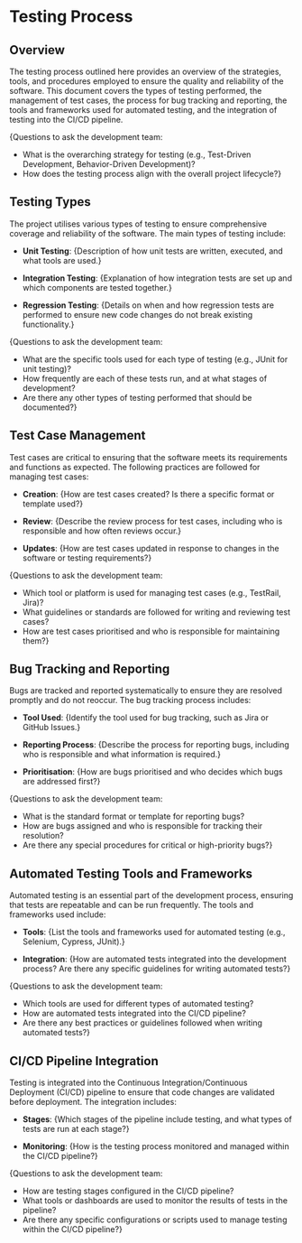 # Testing Process

## Overview

The testing process outlined here provides an overview of the strategies, tools, and procedures employed to ensure the quality and reliability of the software. This document covers the types of testing performed, the management of test cases, the process for bug tracking and reporting, the tools and frameworks used for automated testing, and the integration of testing into the CI/CD pipeline.

{Questions to ask the development team: 
- What is the overarching strategy for testing (e.g., Test-Driven Development, Behavior-Driven Development)?
- How does the testing process align with the overall project lifecycle?}

## Testing Types

The project utilises various types of testing to ensure comprehensive coverage and reliability of the software. The main types of testing include:

- **Unit Testing**: {Description of how unit tests are written, executed, and what tools are used.}
  
- **Integration Testing**: {Explanation of how integration tests are set up and which components are tested together.}
  
- **Regression Testing**: {Details on when and how regression tests are performed to ensure new code changes do not break existing functionality.}

{Questions to ask the development team:
- What are the specific tools used for each type of testing (e.g., JUnit for unit testing)?
- How frequently are each of these tests run, and at what stages of development?
- Are there any other types of testing performed that should be documented?}

## Test Case Management

Test cases are critical to ensuring that the software meets its requirements and functions as expected. The following practices are followed for managing test cases:

- **Creation**: {How are test cases created? Is there a specific format or template used?}
  
- **Review**: {Describe the review process for test cases, including who is responsible and how often reviews occur.}
  
- **Updates**: {How are test cases updated in response to changes in the software or testing requirements?}

{Questions to ask the development team:
- Which tool or platform is used for managing test cases (e.g., TestRail, Jira)?
- What guidelines or standards are followed for writing and reviewing test cases?
- How are test cases prioritised and who is responsible for maintaining them?}

## Bug Tracking and Reporting

Bugs are tracked and reported systematically to ensure they are resolved promptly and do not reoccur. The bug tracking process includes:

- **Tool Used**: {Identify the tool used for bug tracking, such as Jira or GitHub Issues.}
  
- **Reporting Process**: {Describe the process for reporting bugs, including who is responsible and what information is required.}
  
- **Prioritisation**: {How are bugs prioritised and who decides which bugs are addressed first?}

{Questions to ask the development team:
- What is the standard format or template for reporting bugs?
- How are bugs assigned and who is responsible for tracking their resolution?
- Are there any special procedures for critical or high-priority bugs?}

## Automated Testing Tools and Frameworks

Automated testing is an essential part of the development process, ensuring that tests are repeatable and can be run frequently. The tools and frameworks used include:

- **Tools**: {List the tools and frameworks used for automated testing (e.g., Selenium, Cypress, JUnit).}
  
- **Integration**: {How are automated tests integrated into the development process? Are there any specific guidelines for writing automated tests?}

{Questions to ask the development team:
- Which tools are used for different types of automated testing?
- How are automated tests integrated into the CI/CD pipeline?
- Are there any best practices or guidelines followed when writing automated tests?}

## CI/CD Pipeline Integration

Testing is integrated into the Continuous Integration/Continuous Deployment (CI/CD) pipeline to ensure that code changes are validated before deployment. The integration includes:

- **Stages**: {Which stages of the pipeline include testing, and what types of tests are run at each stage?}
  
- **Monitoring**: {How is the testing process monitored and managed within the CI/CD pipeline?}

{Questions to ask the development team:
- How are testing stages configured in the CI/CD pipeline?
- What tools or dashboards are used to monitor the results of tests in the pipeline?
- Are there any specific configurations or scripts used to manage testing within the CI/CD pipeline?}
